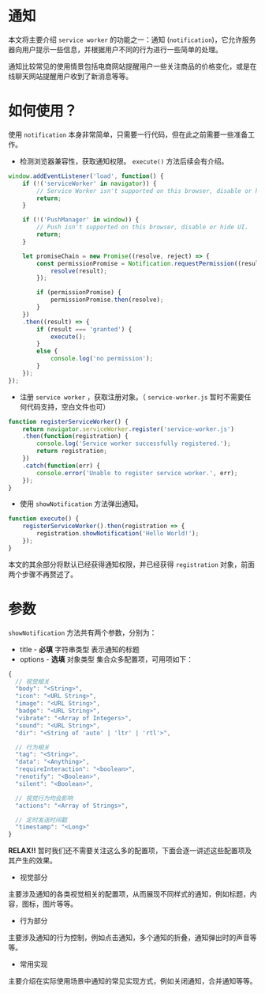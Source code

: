 # 通知

本文将主要介绍 `service worker` 的功能之一：通知 (`notification`)，它允许服务器向用户提示一些信息，并根据用户不同的行为进行一些简单的处理。

通知比较常见的使用情景包括电商网站提醒用户一些关注商品的价格变化，或是在线聊天网站提醒用户收到了新消息等等。

# 如何使用？

使用 `notification` 本身非常简单，只需要一行代码，但在此之前需要一些准备工作。

* 检测浏览器兼容性，获取通知权限。 `execute()` 方法后续会有介绍。

```javascript
window.addEventListener('load', function() {
    if (!('serviceWorker' in navigator)) {
        // Service Worker isn't supported on this browser, disable or hide UI.
        return;
    }

    if (!('PushManager' in window)) {
        // Push isn't supported on this browser, disable or hide UI.
        return;
    }

    let promiseChain = new Promise((resolve, reject) => {
        const permissionPromise = Notification.requestPermission((result) => {
            resolve(result);
        });

        if (permissionPromise) {
            permissionPromise.then(resolve);
        }
    })
    .then((result) => {
        if (result === 'granted') {
            execute();
        }
        else {
            console.log('no permission');
        }
    });
});
```

* 注册 `service worker` ，获取注册对象。（ `service-worker.js` 暂时不需要任何代码支持，空白文件也可）

```javascript
function registerServiceWorker() {
    return navigator.serviceWorker.register('service-worker.js')
    .then(function(registration) {
        console.log('Service worker successfully registered.');
        return registration;
    })
    .catch(function(err) {
        console.error('Unable to register service worker.', err);
    });
}
```

* 使用 `showNotification` 方法弹出通知。

```javascript
function execute() {
    registerServiceWorker().then(registration => {
        registration.showNotification('Hello World!');
    });
}
```

本文的其余部分将默认已经获得通知权限，并已经获得 `registration` 对象，前面两个步骤不再赘述了。

# 参数

`showNotification` 方法共有两个参数，分别为：

* title - __必填__ 字符串类型 表示通知的标题
* options - __选填__ 对象类型 集合众多配置项，可用项如下：

```javascript
{
  // 视觉相关
  "body": "<String>",
  "icon": "<URL String>",
  "image": "<URL String>",
  "badge": "<URL String>",
  "vibrate": "<Array of Integers>",
  "sound": "<URL String>",
  "dir": "<String of 'auto' | 'ltr' | 'rtl'>",

  // 行为相关
  "tag": "<String>",
  "data": "<Anything>",
  "requireInteraction": "<boolean>",
  "renotify": "<Boolean>",
  "silent": "<Boolean>",

  // 视觉行为均会影响
  "actions": "<Array of Strings>",

  // 定时发送时间戳
  "timestamp": "<Long>"
}
```

__RELAX!!__ 暂时我们还不需要关注这么多的配置项，下面会逐一讲述这些配置项及其产生的效果。

* 视觉部分

主要涉及通知的各类视觉相关的配置项，从而展现不同样式的通知，例如标题，内容，图标，图片等等。

* 行为部分

主要涉及通知的行为控制，例如点击通知，多个通知的折叠，通知弹出时的声音等等。

* 常用实现

主要介绍在实际使用场景中通知的常见实现方式，例如关闭通知，合并通知等等。
